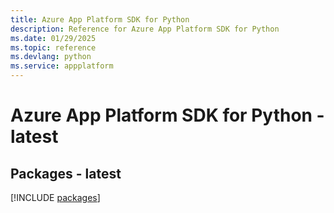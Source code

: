 ```yaml
---
title: Azure App Platform SDK for Python
description: Reference for Azure App Platform SDK for Python
ms.date: 01/29/2025
ms.topic: reference
ms.devlang: python
ms.service: appplatform
---
```

# Azure App Platform SDK for Python - latest
## Packages - latest
[!INCLUDE [packages](app-platform-index.md)]